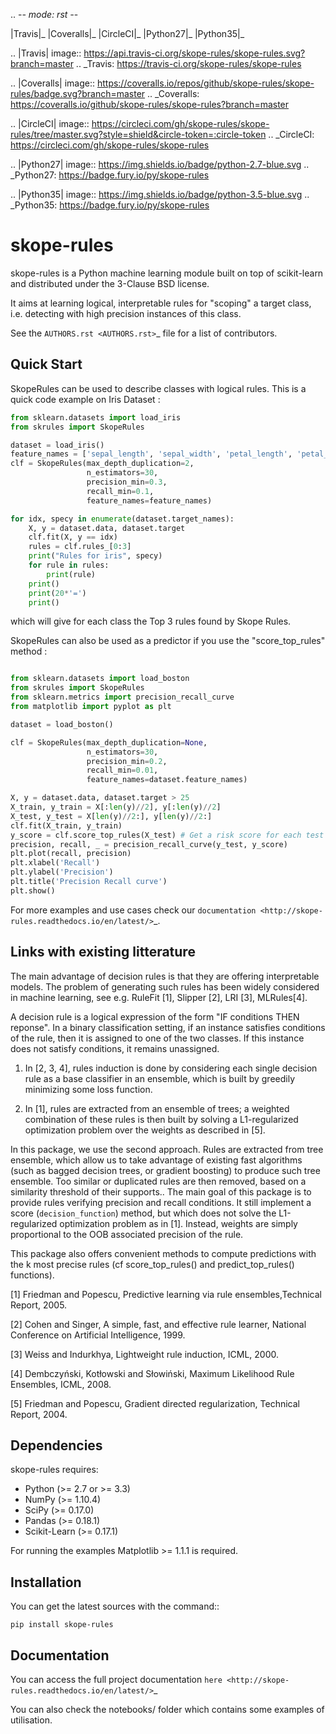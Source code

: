 .. -*- mode: rst -*-

|Travis|_  |Coveralls|_ |CircleCI|_ |Python27|_ |Python35|_

.. |Travis| image:: https://api.travis-ci.org/skope-rules/skope-rules.svg?branch=master
.. _Travis: https://travis-ci.org/skope-rules/skope-rules

.. |Coveralls| image:: https://coveralls.io/repos/github/skope-rules/skope-rules/badge.svg?branch=master
.. _Coveralls: https://coveralls.io/github/skope-rules/skope-rules?branch=master

.. |CircleCI| image:: https://circleci.com/gh/skope-rules/skope-rules/tree/master.svg?style=shield&circle-token=:circle-token
.. _CircleCI: https://circleci.com/gh/skope-rules/skope-rules

.. |Python27| image:: https://img.shields.io/badge/python-2.7-blue.svg
.. _Python27: https://badge.fury.io/py/skope-rules

.. |Python35| image:: https://img.shields.io/badge/python-3.5-blue.svg
.. _Python35: https://badge.fury.io/py/skope-rules


skope-rules
===========

skope-rules is a Python machine learning module built on top of
scikit-learn and distributed under the 3-Clause BSD license.

It aims at learning logical, interpretable rules for "scoping" a target
class, i.e. detecting with high precision instances of this class.

See the `AUTHORS.rst <AUTHORS.rst>`_ file for a list of contributors.

Quick Start
------------

SkopeRules can be used to describe classes with logical rules.
This is a quick code example on Iris Dataset : 

````python
from sklearn.datasets import load_iris
from skrules import SkopeRules

dataset = load_iris()
feature_names = ['sepal_length', 'sepal_width', 'petal_length', 'petal_width']
clf = SkopeRules(max_depth_duplication=2,
                 n_estimators=30,
                 precision_min=0.3,
                 recall_min=0.1,
                 feature_names=feature_names)

for idx, specy in enumerate(dataset.target_names):
    X, y = dataset.data, dataset.target
    clf.fit(X, y == idx)
    rules = clf.rules_[0:3]
    print("Rules for iris", specy)
    for rule in rules:
        print(rule)
    print()
    print(20*'=')
    print()
````
which will give for each class the Top 3 rules found by Skope Rules.

SkopeRules can also be used as a predictor if you use the "score_top_rules" method :

```python

from sklearn.datasets import load_boston
from skrules import SkopeRules
from sklearn.metrics import precision_recall_curve
from matplotlib import pyplot as plt

dataset = load_boston()

clf = SkopeRules(max_depth_duplication=None,
                 n_estimators=30,
                 precision_min=0.2,
                 recall_min=0.01,
                 feature_names=dataset.feature_names)

X, y = dataset.data, dataset.target > 25
X_train, y_train = X[:len(y)//2], y[:len(y)//2]
X_test, y_test = X[len(y)//2:], y[len(y)//2:]
clf.fit(X_train, y_train)
y_score = clf.score_top_rules(X_test) # Get a risk score for each test example
precision, recall, _ = precision_recall_curve(y_test, y_score)
plt.plot(recall, precision)
plt.xlabel('Recall')
plt.ylabel('Precision')
plt.title('Precision Recall curve')
plt.show()
```


For more examples and use cases check our `documentation <http://skope-rules.readthedocs.io/en/latest/>`_.

Links with existing litterature
-------------------------------

The main advantage of decision rules is that they are offering interpretable models. The problem of generating such rules has been widely considered in machine learning, see e.g. RuleFit [1], Slipper [2], LRI [3], MLRules[4].

A decision rule is a logical expression of the form "IF conditions THEN reponse". In a binary classification setting, if an instance satisfies conditions of the rule, then it is assigned to one of the two classes. If this instance does not satisfy conditions, it remains unassigned.

1) In [2, 3, 4], rules induction is done by considering each single decision rule as a base classifier in an ensemble, which is built by greedily minimizing some loss function.

2) In [1], rules are extracted from an ensemble of trees; a weighted combination of these rules is then built by solving a L1-regularized optimization problem over the weights as described in [5].

In this package, we use the second approach. Rules are extracted from tree ensemble, which allow us to take advantage of existing fast algorithms (such as bagged decision trees, or gradient boosting) to produce such tree ensemble. Too similar or duplicated rules are then removed, based on a similarity threshold of their supports..
The main goal of this package is to provide rules verifying precision and recall conditions. It still implement a score (`decision_function`) method, but which does not solve the L1-regularized optimization problem as in [1]. Instead, weights are simply proportional to the OOB associated precision of the rule.

This package also offers convenient methods to compute predictions with the k most precise rules (cf score_top_rules() and predict_top_rules() functions).


[1] Friedman and Popescu, Predictive learning via rule ensembles,Technical Report, 2005.

[2] Cohen and Singer, A simple, fast, and effective rule learner, National Conference on Artificial Intelligence, 1999.

[3] Weiss and Indurkhya, Lightweight rule induction, ICML, 2000.

[4] Dembczyński, Kotłowski and Słowiński, Maximum Likelihood Rule Ensembles, ICML, 2008.

[5] Friedman and Popescu, Gradient directed regularization, Technical Report, 2004.

Dependencies
------------

skope-rules requires:

- Python (>= 2.7 or >= 3.3)
- NumPy (>= 1.10.4)
- SciPy (>= 0.17.0)
- Pandas (>= 0.18.1)
- Scikit-Learn (>= 0.17.1)

For running the examples Matplotlib >= 1.1.1 is required.

Installation
------------

You can get the latest sources with the command::

    pip install skope-rules
    
Documentation
--------------

You can access the full project documentation `here <http://skope-rules.readthedocs.io/en/latest/>`_

You can also check the notebooks/ folder which contains some examples of utilisation.